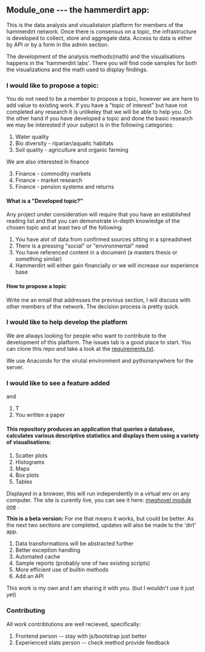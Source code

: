 ## Module_one --- the hammerdirt app:
This is the data analysis and visualistaion platform for members of the hammerdirt network. Once there is consensus on a topic, the infrastructure is developed to collect, store and aggregate data. Access to data is either by API or by a form in the admin section.

The development of the analysis methods(math) and the visualisations happens in the 'hammerdirt labs'. There you will find code samples for both the visualizations and the math used to display findings.

### I would like to propose a topic:

You do not need to be a member to propose a topic, however we are here to add value to existing work. If you have a "topic of interest" but have not completed any research it is unlikeley that we will be able to help you. On the other hand if you have developed a topic and done the basic research we may be interested if your subject is in the following categories:

1. Water quality 
2. Bio diversity - riparian/aquaitc habitats
3. Soil quality - agriculture and organic farming

We are also interested in finance

3. Finance - commodity markets
4. Finance - market research
5. Finance - pension systems and returns

#### What is a "Developed topic?"

Any project under consideration will require that you have an established reading list and that you can demonstrate in-depth knowledge of the chosen topic and at least two of the following:

1. You have alot of data from confirmed sources sitting in a spreadsheet
2. There is a pressing "social" or "environmental" need
3. You have referenced content in a document (a masters thesis or something similar)
4. Hammerdirt will either gain financially or we will increase our experience base

#### How to propose a topic

Write me an email that addresses the previous section, I will discuss with other members of the network. The decision process is pretty quick.

### I would like to help develop the platform

We are always looking for people who want to contribute to the development of this platform. The issues tab is a good place to start. You can clone this repo and take a look at the [requirements.txt](requirements.txt).

We use Anaconds for the virutal environment and pythonanywhere for the server.

### I would like to see a feature added







and 

1. T
2. You written a paper



#### This repository produces an application that queries a database, calculates various descriptive statistics and displays them using a variety of visualisations:
1. Scatter plots
2. Histograms
3. Maps
4. Box plots
5. Tables

Displayed in a browser, this will run independently in a virtual env on any computer. The site is curently live, you can see it here: [mwshovel module one](http://mwshovel.pythonanywhere.com/) .

__This is a beta version:__ For me that means it works, but could be better. As the next two sections are completed, updates will also be made to the 'dirt' app.
1. Data transformations will be abstracted further
2. Better exception handling
3. Automated cache
4. Sample reports (probably one of two existing scripts)
5. More efficient use of builtin methods
6. Add an API

This work is my own and I am sharing it with you. (but I wouldn't use it just yet)

### Contributing
All work contribtutions are well recieved, specifically:
1. Frontend person -- stay with js/bootstrap just better
2. Experienced stats person -- check method provide feedback
